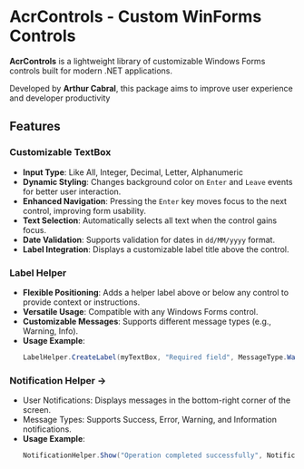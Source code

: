 ﻿# AcrControls - Custom WinForms Controls


**AcrControls** is a lightweight library of customizable Windows Forms controls built for modern .NET applications.

Developed by **Arthur Cabral**, this package aims to improve user experience and developer productivity

## Features

### Customizable TextBox
- **Input Type**: Like All, Integer, Decimal, Letter, Alphanumeric
- **Dynamic Styling**: Changes background color on `Enter` and `Leave` events for better user interaction.
- **Enhanced Navigation**: Pressing the `Enter` key moves focus to the next control, improving form usability.
- **Text Selection**: Automatically selects all text when the control gains focus.
- **Date Validation**: Supports validation for dates in `dd/MM/yyyy` format.
- **Label Integration**: Displays a customizable label title above the control.

### Label Helper
- **Flexible Positioning**: Adds a helper label above or below any control to provide context or instructions.
- **Versatile Usage**: Compatible with any Windows Forms control.
- **Customizable Messages**: Supports different message types (e.g., Warning, Info).
- **Usage Example**:
  ```csharp
  LabelHelper.CreateLabel(myTextBox, "Required field", MessageType.Warning);

### Notification Helper ->
- User Notifications: Displays messages in the bottom-right corner of the screen.
- Message Types: Supports Success, Error, Warning, and Information notifications.
- **Usage Example**:
  ```csharp
  NotificationHelper.Show("Operation completed successfully", NotificationType.Success);
  ```



	
    
	



